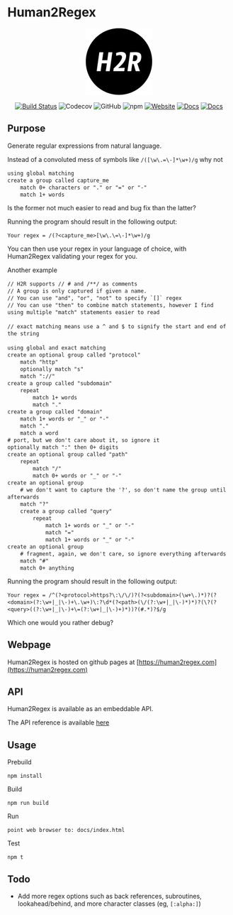 # Human2Regex

<div align="center">

  ![H2R logo](./src/docs/favicon-small.png)

  [![Build Status](https://travis-ci.org/pdemian/human2regex.svg?branch=master)](https://travis-ci.org/pdemian/human2regex)
  ![Codecov](https://codecov.io/gh/pdemian/human2regex/branch/master/graphs/badge.svg?branch=master)
  ![GitHub](https://img.shields.io/github/license/pdemian/human2regex)
  ![npm](https://img.shields.io/npm/v/human2regex)
  [![Website](https://img.shields.io/badge/website-human2regex.com-blue)](https://human2regex.com)
  [![Docs](https://img.shields.io/badge/docs-API-blue)](API.md)
  [![Docs](https://img.shields.io/badge/docs-language-blue)](https://human2regex.com/tutorial.html)
  

</div>


## Purpose

Generate regular expressions from natural language.

Instead of a convoluted mess of symbols like `/([\w\.=\-]*\w+)/g` why not

    using global matching
    create a group called capture_me
        match 0+ characters or "." or "=" or "-"
        match 1+ words

Is the former not much easier to read and bug fix than the latter?

Running the program should result in the following output:

    Your regex = /(?<capture_me>[\w\.\=\-]*\w+)/g

You can then use your regex in your language of choice, with Human2Regex validating your regex for you.

Another example

    // H2R supports // # and /**/ as comments
    // A group is only captured if given a name. 
    // You can use "and", "or", "not" to specify `[]` regex
    // You can use "then" to combine match statements, however I find using multiple "match" statements easier to read

    // exact matching means use a ^ and $ to signify the start and end of the string

    using global and exact matching
    create an optional group called "protocol"
        match "http"
        optionally match "s"
        match "://"
    create a group called "subdomain"
        repeat
            match 1+ words
            match "."
    create a group called "domain"
        match 1+ words or "_" or "-"
        match "."
        match a word
    # port, but we don't care about it, so ignore it
    optionally match ":" then 0+ digits
    create an optional group called "path"
        repeat
            match "/"
            match 0+ words or "_" or "-"
    create an optional group
        # we don't want to capture the '?', so don't name the group until afterwards
        match "?"
        create a group called "query"
            repeat
                match 1+ words or "_" or "-"
                match "="
                match 1+ words or "_" or "-"
    create an optional group
        # fragment, again, we don't care, so ignore everything afterwards
        match "#"
        match 0+ anything

Running the program should result in the following output:

    Your regex = /^(?<protocol>https?\:\/\/)?(?<subdomain>(\w+\.)*)?(?<domain>(?:\w+|_|\-)+\.\w+)\:?\d*(?<path>(\/(?:\w+|_|\-)*)*)?(\?(?<query>((?:\w+|_|\-)+\=(?:\w+|_|\-)+)*))?(#.*)?$/g

Which one would you rather debug?

## Webpage
Human2Regex is hosted on github pages at [https://human2regex.com](https://human2regex.com)

## API
Human2Regex is available as an embeddable API.

The API reference is available [here](API.md)

## Usage
Prebuild

    npm install

Build

    npm run build

Run
    
    point web browser to: docs/index.html

Test

    npm t


## Todo
- Add more regex options such as back references, subroutines, lookahead/behind, and more character classes (eg,  `[:alpha:]`)